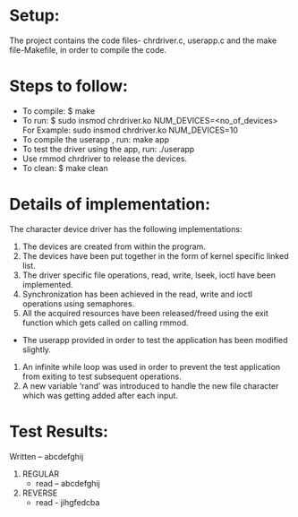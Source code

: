 # Setup:
The project contains the code files- chrdriver.c, userapp.c and the make file-Makefile, in
order to compile the code.

# Steps to follow:
* To compile: $ make
* To run: $ sudo insmod chrdriver.ko NUM_DEVICES=<no_of_devices>
For Example: sudo insmod chrdriver.ko NUM_DEVICES=10
* To compile the userapp , run: make app
* To test the driver using the app, run: ./userapp <deviceNo>
* Use rmmod chrdriver to release the devices.
* To clean: $ make clean

# Details of implementation:
The character device driver has the following implementations:
1. The devices are created from within the program.
2. The devices have been put together in the form of kernel specific linked list.
3. The driver specific file operations, read, write, lseek, ioctl have been
implemented.
4. Synchronization has been achieved in the read, write and ioctl operations using
semaphores.
5. All the acquired resources have been released/freed using the exit function which
gets called on calling rmmod.
* The userapp provided in order to test the application has been modified slightly.
1. An infinite while loop was used in order to prevent the test application from
exiting to test subsequent operations.
2. A new variable ‘rand’ was introduced to handle the new file character which was
getting added after each input.

# Test Results:
Written – abcdefghij
1. REGULAR
   * read – abcdefghij
2. REVERSE
   * read - jihgfedcba
